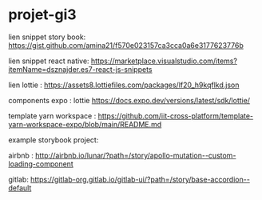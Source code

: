 # projet-gi3


lien snippet story book: https://gist.github.com/amina21/f570e023157ca3cca0a6e3177623776b

lien snippet react native: https://marketplace.visualstudio.com/items?itemName=dsznajder.es7-react-js-snippets

lien lottie : https://assets8.lottiefiles.com/packages/lf20_h9kqflkd.json


components expo :  lottie https://docs.expo.dev/versions/latest/sdk/lottie/


template yarn workspace : https://github.com/iit-cross-platform/template-yarn-workspace-expo/blob/main/README.md

example storybook project: 

airbnb : http://airbnb.io/lunar/?path=/story/apollo-mutation--custom-loading-component

gitlab: https://gitlab-org.gitlab.io/gitlab-ui/?path=/story/base-accordion--default

